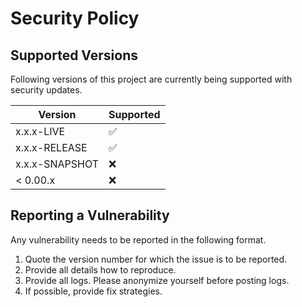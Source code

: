 # Security Policy

## Supported Versions

Following versions of this project are currently being supported with security updates.

|   Version      |      Supported     |
| -------------- | ------------------ |
| x.x.x-LIVE     | :white_check_mark: |
| x.x.x-RELEASE  | :white_check_mark: |
| x.x.x-SNAPSHOT | :x:                |
| < 0.00.x       | :x:                |

## Reporting a Vulnerability

Any vulnerability needs to be reported in the following format.
1. Quote the version number for which the issue is to be reported.
2. Provide all details how to reproduce. 
3. Provide all logs. Please anonymize yourself before posting logs.
4. If possible, provide fix strategies. 
